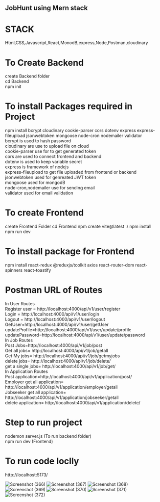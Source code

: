 ## JobHunt using Mern stack

# STACK
Html,CSS,Javascript,React,MonodB,express,Node,Postman,cloudinary 

# To Create Backend 
create Backend folder  
cd Backend  
npm init
# To install Packages required in Project
npm install bcrypt cloudinary cookie-parser cors dotenv express express-fileupload jsonwebtoken mongoose node-cron nodemailer validator  
bcrypt is used to hash password  
cloudinary are use to upload file on cloud  
cookie-parser use for to get generated token  
cors are used to connect frontend and backend  
dotenv is used to keep variable secret  
express is framework of nodejs  
express-fileupload to get file uploaded from frontend or backend  
jsonwebtoken used for genreated JWT token  
mongoose used for mongodB  
node-cron,nodemailer use for sending email   
validator used for email validation 

# To create Frontend
create Frontend Folder
cd Frontend
npm create vite@latest ./
npm install 
npm run dev 
# To install package for Frontend
npm install react-redux @reduxjs/toolkit axios react-router-dom react-spinners react-toastify


# Postman URL of Routes  
In User Routes  
Register user = http://localhost:4000/api/v1/user/register  
Login = http://localhost:4000/api/v1/user/login  
Logout = http://localhost:4000/api/v1/user/logout  
GetUser=http://localhost:4000/api/v1/user/getUser  
updateProfile=http://localhost:4000/api/v1/user/update/profile  
updatePassword=http://localhost:4000/api/v1/user/update/password  
In Job Routes  
Post Jobs=http://localhost:4000/api/v1/job/post    
Get all jobs=  http://localhost:4000/api/v1/job/getall  
Get My jobs=  http://localhost:4000/api/v1/job/getmyjobs  
delete jobs=  http://localhost:4000/api/v1/job/delete/  
get a single jobs=  http://localhost:4000/api/v1/job/get/  
In Application Routes  
Post application=http://localhost:4000/api/v1/application/post/  
Employer get all application= http://localhost:4000/api/v1/application/employer/getall  
Jobseeker get all application= http://localhost:4000/api/v1/application/jobseeker/getall  
delete application= http://localhost:4000/api/v1/application/delete/

# Step to run project 
nodemon server.js (To run backend folder)  
npm run dev (Frontend)
# To run code loclly
http://localhost:5173/

![Screenshot (366)](https://github.com/user-attachments/assets/a9b3d9ff-a755-4771-97fd-5469cc8afd71)
![Screenshot (367)](https://github.com/user-attachments/assets/36a16934-c7ba-475b-b2e7-af7c5e298530)
![Screenshot (368)](https://github.com/user-attachments/assets/46b162f4-ba66-4805-88cc-cef3eb82c629)
![Screenshot (369)](https://github.com/user-attachments/assets/02872a6c-5c08-44c2-8521-502b9602626a)
![Screenshot (370)](https://github.com/user-attachments/assets/69ee9888-50d9-4508-b00c-172f0c51e5bd)
![Screenshot (371)](https://github.com/user-attachments/assets/a1e894fc-dc40-4b25-a3e6-a8b901b44c65)
![Screenshot (372)](https://github.com/user-attachments/assets/85969fe3-6e7e-47cc-a4a9-758979a5a5e4)
